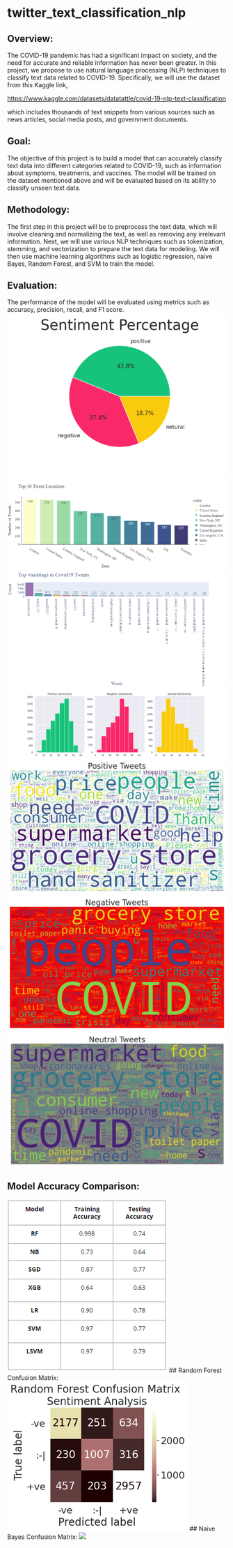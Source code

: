 # twitter_text_classification_nlp

## Overview:
The COVID-19 pandemic has had a significant impact on society, and the need for accurate and
reliable information has never been greater. In this project, we propose to use natural language
processing (NLP) techniques to classify text data related to COVID-19.
Specifically, we will use the dataset from this Kaggle link,

https://www.kaggle.com/datasets/datatattle/covid-19-nlp-text-classification

which includes thousands of text snippets from various sources such as news articles, social
media posts, and government documents.
## Goal:
The objective of this project is to build a model that can accurately classify text data into
different categories related to COVID-19, such as information about symptoms, treatments, and
vaccines. The model will be trained on the dataset mentioned above and will be evaluated
based on its ability to classify unseen text data.
## Methodology:
The first step in this project will be to preprocess the text data, which will involve cleaning and
normalizing the text, as well as removing any irrelevant information. Next, we will use various
NLP techniques such as tokenization, stemming, and vectorization to prepare the text data for
modeling. We will then use machine learning algorithms such as logistic regression, naive
Bayes, Random Forest, and SVM to train the model.
## Evaluation:
The performance of the model will be evaluated using metrics such as accuracy, precision,
recall, and F1 score.
<img src = "https://github.com/ttariqaziz/twitter_text_classification/blob/main/Plots/Pie%20Chart%20of%20Sentiments.png">
<img src = "https://github.com/ttariqaziz/twitter_text_classification/blob/main/Plots/Top%2010%20Tweet%20Locations.png">
<img src = "https://github.com/ttariqaziz/twitter_text_classification/blob/main/Plots/Hashtags.png">
<img src ="https://github.com/ttariqaziz/twitter_text_classification/blob/main/Plots/No%20of%20Words%20in%20a%20Tweet.png">
<img src = "https://github.com/ttariqaziz/twitter_text_classification/blob/main/Plots/Positive-Tweets-Wordcloud.png">
<img src = "https://github.com/ttariqaziz/twitter_text_classification/blob/main/Plots/Negative-Tweets-Wordcloud.png">
<img src = "https://github.com/ttariqaziz/twitter_text_classification/blob/main/Plots/Neutral-Tweets-Wordcloud.png">
## Model Accuracy Comparison:
<img src = "https://github.com/ttariqaziz/twitter_text_classification/blob/main/Plots/Model%20Comparison%20Table.png">
## Random Forest Confusion Matrix:
<img src = "https://github.com/ttariqaziz/twitter_text_classification/blob/main/Plots/RF%20Confusion%20Matrix.png">
## Naive Bayes Confusion Matrix:
<img src = "https://github.com/ttariqaziz/twitter_text_classification/blob/main/Plots/NB%20Confusion%20Matrix.png">
